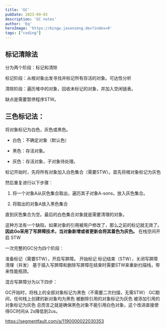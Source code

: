 ```yaml
---
title: 'GC'
pubDate: 2023-09-03
description: 'GC notes'
author: 'Eq'
heroImage: 'https://bingw.jasonzeng.dev?index=9'
tags: ["coding"]
---
```


## 标记清除法

分为两个阶段：标记和清除

标记阶段：从根对象出发寻找并标记所有存活的对象。可达性分析

清除阶段：遍历堆中的对象，回收未标记的对象，并加入空闲链表。

缺点是需要暂停程序STW。

## 三色标记法：

将对象标记为白色，灰色或黑色。

-   白色：不确定对象（默认色）

-   黑色：存活对象。

-   灰色：存活对象，子对象待处理。

标记开始时，先将所有对象加入白色集合（需要STW）。首先将根对象标记为灰色

 然后重复进行以下步骤：

1.   将一个对象A从灰色集合取出，遍历其子对象A-sons，放入灰色集合。

2.   将取出的对象A放入黑色集合

直到灰色集合为空。最后的白色集合对象就是需要清理的对象。

这种方法有一个缺陷，如果对象的引用被用户修改了，那么之前的标记就无效了。**因此Go采用了写屏障技术，当对象新增或者更新会将其着色为灰色。** 在栈空间开启 STW

一次完整的GC分为四个阶段：

准备标记（需要STW），开启写屏障。
开始标记
标记结束（STW），关闭写屏障
清理（并发）
基于插入写屏障和删除写屏障在结束时需要STW来重新扫描栈，带来性能瓶颈。

混合写屏障分为以下四步：

GC开始时，将栈上的全部对象标记为黑色（不需要二次扫描，无需STW）
GC期间，任何栈上创建的新对象均为黑色
被删除引用的对象标记为灰色
被添加引用的对象标记为灰色
总而言之就是确保黑色对象不能引用白色对象，这个改进直接使得GC时间从 2s降低到2us。

https://segmentfault.com/a/1190000022030353
